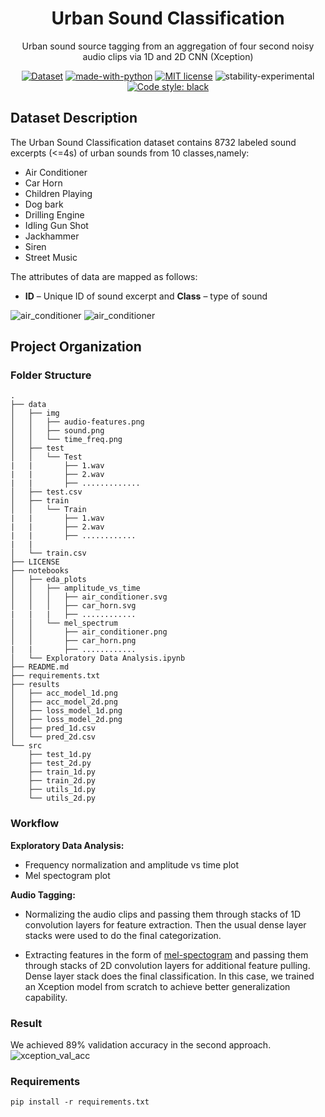 <div align="center">
    
# Urban Sound Classification
Urban sound source tagging from an aggregation of four second noisy audio clips via 1D and 2D CNN (Xception)

[![Dataset](https://img.shields.io/badge/Dataset-Urban8k-red.svg)](https://www.kaggle.com/pavansanagapati/urban-sound-classification/downloads/urban-sound-classification.zip/2)
[![made-with-python](https://img.shields.io/badge/Made%20with-Python-1f425f.svg)](https://www.python.org/)
[![MIT license](https://img.shields.io/badge/License-MIT-blue.svg)](https://github.com/rednafi/urban-sound-classification/blob/master/LICENSE)
![stability-experimental](https://img.shields.io/badge/stability-experimental-orange.svg)
[![Code style: black](https://img.shields.io/badge/code%20style-black-000000.svg)](https://github.com/python/black)

</div>

## Dataset Description
The Urban Sound Classification dataset contains 8732 labeled sound excerpts (<=4s) of urban sounds from 10 classes,namely: 

* Air Conditioner 
* Car Horn 
* Children Playing
* Dog bark 
* Drilling Engine 
* Idling Gun Shot
* Jackhammer
* Siren 
* Street Music 

The attributes of data are mapped as follows: 
* **ID** – Unique ID of sound excerpt and **Class** – type of sound

![air_conditioner](https://github.com/rednafi/urban-sound-classification/blob/master/notebooks/eda_plots/amplitude_vs_time/air_conditioner.svg)
![air_conditioner](https://user-images.githubusercontent.com/30027932/57352070-febe8a80-7185-11e9-8806-44ccfb79d986.png)

## Project Organization
### Folder Structure

```
.
├── data
│   ├── img
│   │   ├── audio-features.png
│   │   ├── sound.png
│   │   └── time_freq.png
│   ├── test
│   │   └── Test
|   |       ├── 1.wav
|   |       ├── 2.wav
|   |       ├── .............    
│   ├── test.csv
│   ├── train
│   │   └── Train
|   |       ├── 1.wav
|   |       ├── 2.wav
|   |       ├── ............ 
|   | 
│   └── train.csv
├── LICENSE
├── notebooks
│   ├── eda_plots
│   │   ├── amplitude_vs_time
│   │   │   ├── air_conditioner.svg
│   │   │   ├── car_horn.svg
|   |   |   ├── ............ 
│   │   └── mel_spectrum
│   │       ├── air_conditioner.png
│   │       ├── car_horn.png
|   |       ├── ............
│   └── Exploratory Data Analysis.ipynb
├── README.md
├── requirements.txt
├── results
│   ├── acc_model_1d.png
│   ├── acc_model_2d.png
│   ├── loss_model_1d.png
│   ├── loss_model_2d.png
│   ├── pred_1d.csv
│   └── pred_2d.csv
└── src
    ├── test_1d.py
    ├── test_2d.py
    ├── train_1d.py
    ├── train_2d.py
    ├── utils_1d.py
    └── utils_2d.py

```

### Workflow 

**Exploratory Data Analysis:** 
* Frequency normalization and amplitude vs time plot
* Mel spectogram plot 

**Audio Tagging:**

* Normalizing the audio clips and passing them through stacks of 1D convolution layers for feature extraction. Then the usual dense layer stacks were used to do the final categorization.

* Extracting features in the form of [mel-spectogram](https://en.wikipedia.org/wiki/Mel-frequency_cepstrum) and passing them 
through stacks of 2D convolution layers for additional feature pulling. Dense layer stack does the final classification. In this case, we trained an Xception model from scratch to achieve better generalization capability.

### Result 

We achieved  89% validation accuracy in the second approach.
![xception_val_acc](https://github.com/rednafi/urban-sound-classification/blob/master/results/acc_model_2d.png)

### Requirements
```
pip install -r requirements.txt
```

